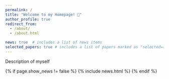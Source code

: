 ```yaml
---
permalink: /
title: "Welcome to my Homepage! 🚀"
author_profile: true
redirect_from: 
  - /about/
  - /about.html

news: true  # includes a list of news items
selected_papers: true # includes a list of papers marked as "selected={true}"
---
```


Description of myself

{% if page.show_news != false %}
  {% include news.html %}
{% endif %}